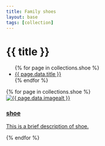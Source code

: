 ```yaml
---
title: Family shoes
layout: base
tags: [collection]
---
```


# {{ title }}

<ul>
  {% for page in collections.shoe %}
    <li><a href="{{ page.url }}">{{ page.data.title }}</a></li>
  {% endfor %}
</ul>

<div class="grid-container">
{% for page in collections.shoe %}
        <article class="card">
            <a href="{{ page.url }}">
                <img src=/images/  {{ page.date.image }} alt= " {{ page.data.imagealt }} " class="card-image">
                <div class="card-info">
                    <h3 class="card-title">shoe</h3>
                    <p class="card-description">This is a brief description of shoe.</p>
                </div>
            </a>
        </article>
         {% endfor %}
        </div>
